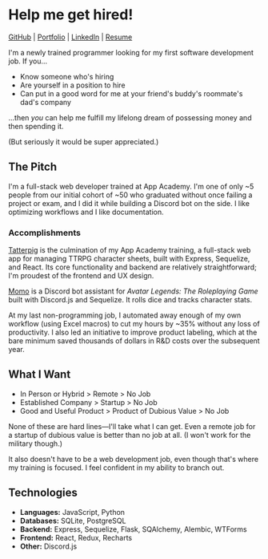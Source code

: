 # Help me get hired!

[GitHub](https://github.com/ohalloranjm) | [Portfolio](https://ohalloranjm.github.io/) | [LinkedIn](https://www.linkedin.com/in/joy-ohalloran/) | [Resume](https://ohalloranjm.github.io/assets/resume.pdf)

I'm a newly trained programmer looking for my first software development job. If you…

- Know someone who's hiring
- Are yourself in a position to hire
- Can put in a good word for me at your friend's buddy's roommate's dad's company

…then _you_ can help me fulfill my lifelong dream of possessing money and then spending it.

(But seriously it would be super appreciated.)

## The Pitch

I'm a full-stack web developer trained at App Academy. I'm one of only ~5 people from our initial cohort of ~50 who graduated without once failing a project or exam, and I did it while building a Discord bot on the side. I like optimizing workflows and I like documentation.

### Accomplishments

[Tatterpig](https://github.com/ohalloranjm/tatterpig) is the culmination of my App Academy training, a full-stack web app for managing TTRPG character sheets, built with Express, Sequelize, and React. Its core functionality and backend are relatively straightforward; I'm proudest of the frontend and UX design.

[Momo](https://github.com/ohalloranjm/momo) is a Discord bot assistant for _Avatar Legends: The Roleplaying Game_ built with Discord.js and Sequelize. It rolls dice and tracks character stats.

At my last non-programming job, I automated away enough of my own workflow (using Excel macros) to cut my hours by ~35% without any loss of productivity. I also led an initiative to improve product labeling, which at the bare minimum saved thousands of dollars in R&D costs over the subsequent year.

## What I Want

- In Person or Hybrid > Remote > No Job
- Established Company > Startup > No Job
- Good and Useful Product > Product of Dubious Value > No Job

None of these are hard lines—I'll take what I can get. Even a remote job for a startup of dubious value is better than no job at all. (I won't work for the military though.)

It also doesn't have to be a web development job, even though that's where my training is focused. I feel confident in my ability to branch out.

## Technologies

- **Languages:** JavaScript, Python
- **Databases:** SQLite, PostgreSQL
- **Backend:** Express, Sequelize, Flask, SQAlchemy, Alembic, WTForms
- **Frontend:** React, Redux, Recharts
- **Other:** Discord.js
